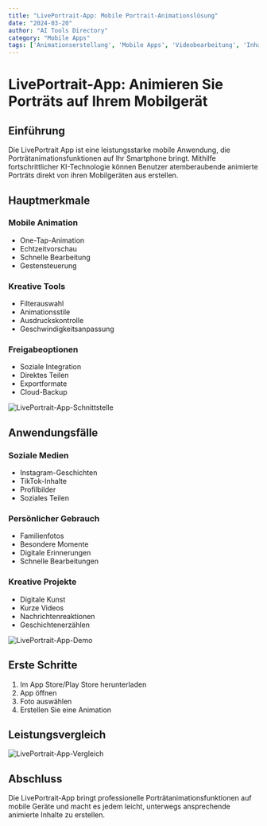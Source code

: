 ```yaml
---
title: "LivePortrait-App: Mobile Portrait-Animationslösung"
date: "2024-03-20"
author: "AI Tools Directory"
category: "Mobile Apps"
tags: ['Animationserstellung', 'Mobile Apps', 'Videobearbeitung', 'Inhaltserstellung']
---
```

# LivePortrait-App: Animieren Sie Porträts auf Ihrem Mobilgerät

## Einführung

Die LivePortrait App ist eine leistungsstarke mobile Anwendung, die Porträtanimationsfunktionen auf Ihr Smartphone bringt. Mithilfe fortschrittlicher KI-Technologie können Benutzer atemberaubende animierte Porträts direkt von ihren Mobilgeräten aus erstellen.

## Hauptmerkmale

### Mobile Animation
- One-Tap-Animation
- Echtzeitvorschau
- Schnelle Bearbeitung
- Gestensteuerung

### Kreative Tools
- Filterauswahl
- Animationsstile
- Ausdruckskontrolle
- Geschwindigkeitsanpassung

### Freigabeoptionen
- Soziale Integration
- Direktes Teilen
- Exportformate
- Cloud-Backup

![LivePortrait-App-Schnittstelle](/imgs/liveportrait-app/interface.jpg)

## Anwendungsfälle

### Soziale Medien
- Instagram-Geschichten
- TikTok-Inhalte
- Profilbilder
- Soziales Teilen

### Persönlicher Gebrauch
- Familienfotos
- Besondere Momente
- Digitale Erinnerungen
- Schnelle Bearbeitungen

### Kreative Projekte
- Digitale Kunst
- Kurze Videos
- Nachrichtenreaktionen
- Geschichtenerzählen

![LivePortrait-App-Demo](/imgs/liveportrait-app/demo.jpg)

## Erste Schritte

1. Im App Store/Play Store herunterladen
2. App öffnen
3. Foto auswählen
4. Erstellen Sie eine Animation

## Leistungsvergleich

![LivePortrait-App-Vergleich](/imgs/liveportrait-app/comparison.jpg)

## Abschluss

Die LivePortrait-App bringt professionelle Porträtanimationsfunktionen auf mobile Geräte und macht es jedem leicht, unterwegs ansprechende animierte Inhalte zu erstellen.
